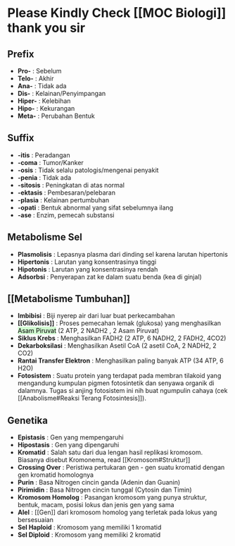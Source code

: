 # Please Kindly Check [[MOC Biologi]] thank you sir
## Prefix
- **Pro-** : Sebelum
- **Telo-** : Akhir
- **Ana-** : Tidak ada
- **Dis-** : Kelainan/Penyimpangan
- **Hiper-** : Kelebihan
- **Hipo-** : Kekurangan
- **Meta-** : Perubahan Bentuk

## Suffix
- **-itis** : Peradangan
- **-coma** : Tumor/Kanker
- **-osis** : Tidak selalu patologis/mengenai penyakit
- **-penia** : Tidak ada
- **-sitosis** : Peningkatan di atas normal
- **-ektasis** : Pembesaran/pelebaran
- **-plasia** : Kelainan pertumbuhan
- **-opati** : Bentuk abnormal yang sifat sebelumnya ilang
- **-ase** : Enzim, pemecah substansi

## Metabolisme Sel
- **Plasmolisis** : Lepasnya plasma dari dinding sel karena larutan hipertonis
- **Hipertonis** : Larutan yang konsentrasinya tinggi
- **Hipotonis** : Larutan yang konsentrasinya rendah
- **Adsorbsi** : Penyerapan zat ke dalam suatu benda (kea di ginjal)


## [[Metabolisme Tumbuhan]]
- **Imbibisi** : Biji nyerep air dari luar buat perkecambahan
- **[[Glikolisis]]** : Proses pemecahan lemak (glukosa) yang menghasilkan <mark style="background: #BBFABBA6;">Asam Piruvat</mark> (2 ATP, 2 NADH2 , 2 Asam Piruvat)
- **Siklus Krebs** : Menghasilkan FADH2 (2 ATP, 6 NADH2, 2 FADH2, 4CO2)
- **Dekarboksilasi** : Menghasilkan Asetil CoA (2 asetil CoA, 2 NADH2, 2 CO2)
- **Rantai Transfer Elektron** : Menghasilkan paling banyak ATP (34 ATP, 6 H2O)
- **Fotosistem** : Suatu protein yang terdapat pada membran tilakoid yang mengandung kumpulan pigmen fotosintetik dan senyawa organik di dalamnya. Tugas si anjing fotosistem ini nih buat ngumpulin cahaya (cek [[Anabolisme#Reaksi Terang Fotosintesis]]). 

## Genetika
- **Epistasis** : Gen yang mempengaruhi 
- **Hipostasis** : Gen yang dipengaruhi 
- **Kromatid** : Salah satu dari dua lengan hasil replikasi kromosom. Biasanya disebut Kromonema, read [[Kromosom#Struktur]]
- **Crossing Over** : Peristiwa pertukaran gen - gen suatu kromatid dengan gen kromatid homolognya
- **Purin** : Basa Nitrogen cincin ganda (Adenin dan Guanin)
- **Pirimidin** : Basa Nitrogen cincin tunggal (Cytosin dan Timin)
- **Kromosom Homolog** : Pasangan kromosom yang punya struktur, bentuk, macam, posisi lokus dan jenis gen yang sama
- **Alel** : [[Gen]] dari kromosom homolog yang terletak pada lokus yang bersesuaian
- **Sel Haploid** : Kromosom yang memiliki 1 kromatid
- **Sel Diploid** : Kromosom yang memiliki 2 kromatid